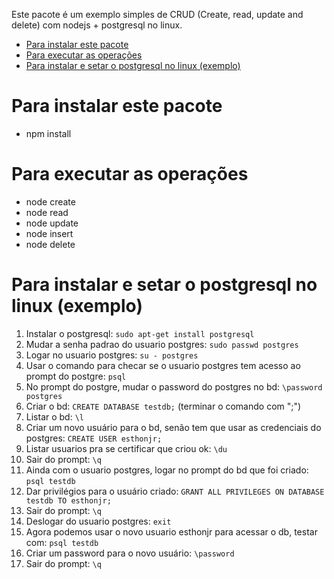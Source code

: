 Este pacote é um exemplo simples de CRUD (Create, read, update and delete) com nodejs + postgresql no linux.

- [Para instalar este pacote](#para-instalar-este-pacote)
- [Para executar as operações](#para-executar-as-operações)
- [Para instalar e setar o postgresql no linux (exemplo)](#para-instalar-e-setar-o-postgresql-no-linux-exemplo)

# Para instalar este pacote
- npm install

# Para executar as operações

- node create 
- node read 
- node update 
- node insert 
- node delete

# Para instalar e setar o postgresql no linux (exemplo)
1. Instalar o postgresql: `sudo apt-get install postgresql`
2. Mudar a senha padrao do usuario postgres: `sudo passwd postgres` 
3. Logar no usuario postgres: `su - postgres` 
4. Usar o comando para checar se o usuario postgres tem acesso ao prompt do postgre: `psql`
5. No prompt do postgre, mudar o password do postgres no bd: `\password postgres`
6. Criar o bd: `CREATE DATABASE testdb;` (terminar o comando com ";")
7. Listar o bd: `\l`
8. Criar um novo usuário para o bd, senão tem que usar as credenciais do postgres: `CREATE USER esthonjr;`
9. Listar usuarios pra se certificar que criou ok: `\du`
10. Sair do prompt: `\q`
11. Ainda com o usuario postgres, logar no prompt do bd que foi criado: `psql testdb`
12. Dar privilégios para o usuário criado: `GRANT ALL PRIVILEGES ON DATABASE testdb TO esthonjr;`
13. Sair do prompt: `\q`
14. Deslogar do usuario postgres: `exit`
15. Agora podemos usar o novo usuario esthonjr para acessar o db, testar com: `psql testdb`
16. Criar um password para o novo usuário: `\password`
17. Sair do prompt: `\q`

